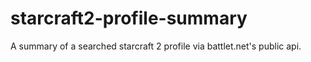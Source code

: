 # starcraft2-profile-summary
A summary of a searched starcraft 2 profile via battlet.net's public api.

